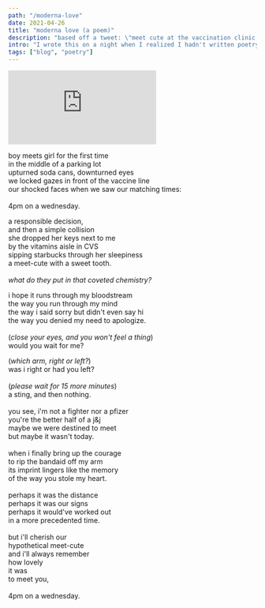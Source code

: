 ```yaml
---
path: "/moderna-love"
date: 2021-04-26
title: "moderna love (a poem)"
description: "based off a tweet: \"meet cute at the vaccination clinic call that moderna love\""
intro: "I wrote this on a night when I realized I hadn't written poetry in a very long time. Shoutout to my friend Jason who pushed me to write something, anything, and gave me only 8 minutes to do it (which turned to 15 minutes, then 20, then into something I'd pick at for several weeks afterwards). I'm sitting here at 6 am, still recording for what feels like the hundredth time (which, at the time of writing this, I can't embed properly anyways). I guess this has been a lesson in accepting that perfection is asymptotic, and sooner or later I need to let go of my work." 
tags: ["blog", "poetry"]
---
```

<iframe
  frameborder="0"
  src="https://drive.google.com/file/d/1wx4LLHwz5REyK2mBk7ePet-LpWB6y0tE/preview"
  >
  </iframe>

boy meets girl for the first time\
in the middle of a parking lot\
upturned soda cans, downturned eyes\
we locked gazes in front of the vaccine line\
our shocked faces when we saw our matching times:\
\
4pm on a wednesday.

a responsible decision,\
and then a simple collision\
she dropped her keys next to me\
by the vitamins aisle in CVS\
sipping starbucks through her sleepiness\
a meet-cute with a sweet tooth.\
\
*what do they put in that coveted chemistry?*


i hope it runs through my bloodstream\
the way you run through my mind\
the way i said sorry but didn't even say hi\
the way you denied my need to apologize.\
\
(*close your eyes, and you won't feel a thing*)\
would you wait for me?

(*which arm, right or left?*)\
was i right or had you left?\
\
(*please wait for 15 more minutes*)\
a sting, and then nothing.\
\
you see, i'm not a fighter nor a pfizer\
you're the better half of a j&j\
maybe we were destined to meet\
but maybe it wasn't today.\
\
when i finally bring up the courage\
to rip the bandaid off my arm\
its imprint lingers like the memory\
of the way you stole my heart.\
\
perhaps it was the distance\
perhaps it was our signs\
perhaps it would've worked out\
in a more precedented time.\
\
but i'll cherish our\
hypothetical meet-cute\
and i'll always remember\
how lovely\
it was\
to meet you,\
\
4pm on a wednesday.
  
  


